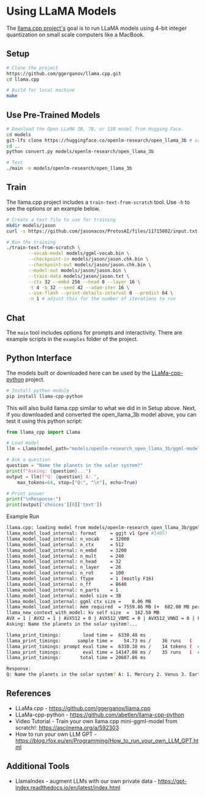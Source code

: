 # Using LLaMA Models

The [llama.cpp project's](https://github.com/ggerganov/llama.cpp) goal is to run LLaMA models using 4-bit integer quantization on small scale computers like a MacBook.

## Setup

```bash
# Clone the project
https://github.com/ggerganov/llama.cpp.git
cd llama.cpp

# Build for local machine
make
```

## Use Pre-Trained Models

```bash
# Download the Open LLaMA 3B, 7B, or 13B model from Hugging Face.
cd models
git-lfs clone https://huggingface.co/openlm-research/open_llama_3b # or use 
cd ..
python convert.py models/openlm-research/open_llama_3b

# Test
./main -m models/openlm-research/open_llama_3b
```

## Train

The llama.cpp project includes a `train-text-from-scratch` tool. Use `-h` to see the options or an example below.

```bash
# Create a text file to use for training
mkdir models/jason
curl -s https://github.com/jasonacox/ProtosAI/files/11715802/input.txt > models/jason/jason.txt

# Run the training
./train-text-from-scratch \
        --vocab-model models/ggml-vocab.bin \
        --checkpoint-in models/jason/jason.chk.bin \
        --checkpoint-out models/jason/jason.chk.bin \
        --model-out models/jason/jason.bin \
        --train-data models/jason/jason.txt \
        --ctx 32 --embd 256 --head 8 --layer 16 \
        -t 4 -b 32 --seed 42 --adam-iter 16 \
        --use-flash --print-details-interval 0 --predict 64 \
        -n 1 # adjust this for the number of iterations to run
```

## Chat

The `main` tool includes options for prompts and interactivity. There are example scripts in the `examples` folder of the project.

## Python Interface

The models built or downloaded here can be used by the [LLaMa-cpp-python](https://github.com/abetlen/llama-cpp-python) project.

```bash
# Install python module
pip install llama-cpp-python
```

This will also build llama.cpp similar to what we did in in Setup above. Next, if you downloaded and converted the open_llama_3b model above, you can test it using this python script:

```python
from llama_cpp import Llama

# Load model
llm = Llama(model_path="models/openlm-research_open_llama_3b/ggml-model-f16.bin")

# Ask a question
question = "Name the planets in the solar system?"
print(f"Asking: {question}...")
output = llm(f"Q: {question} A: ", 
    max_tokens=64, stop=["Q:", "\n"], echo=True)

# Print answer
print("\nResponse:")
print(output['choices'][0]['text'])
```

Example Run

```bash
llama.cpp: loading model from models/openlm-research_open_llama_3b/ggml-model-f16.bin
llama_model_load_internal: format     = ggjt v1 (pre #1405)
llama_model_load_internal: n_vocab    = 32000
llama_model_load_internal: n_ctx      = 512
llama_model_load_internal: n_embd     = 3200
llama_model_load_internal: n_mult     = 240
llama_model_load_internal: n_head     = 32
llama_model_load_internal: n_layer    = 26
llama_model_load_internal: n_rot      = 100
llama_model_load_internal: ftype      = 1 (mostly F16)
llama_model_load_internal: n_ff       = 8640
llama_model_load_internal: n_parts    = 1
llama_model_load_internal: model size = 3B
llama_model_load_internal: ggml ctx size =    0.06 MB
llama_model_load_internal: mem required  = 7559.86 MB (+  682.00 MB per state)
llama_new_context_with_model: kv self size  =  162.50 MB
AVX = 1 | AVX2 = 1 | AVX512 = 0 | AVX512_VBMI = 0 | AVX512_VNNI = 0 | FMA = 1 | NEON = 0 | ARM_FMA = 0 | F16C = 1 | FP16_VA = 0 | WASM_SIMD = 0 | BLAS = 1 | SSE3 = 1 | VSX = 0 | 
Asking: Name the planets in the solar system?...

llama_print_timings:        load time =  6330.48 ms
llama_print_timings:      sample time =    54.73 ms /    36 runs   (    1.52 ms per token,   657.77 tokens per second)
llama_print_timings: prompt eval time =  6330.38 ms /    14 tokens (  452.17 ms per token,     2.21 tokens per second)
llama_print_timings:        eval time = 14147.08 ms /    35 runs   (  404.20 ms per token,     2.47 tokens per second)
llama_print_timings:       total time = 20687.86 ms

Response:
Q: Name the planets in the solar system? A: 1. Mercury 2. Venus 3. Earth 4. Mars 5. Jupiter 6. Saturn 7. Uranus 8. Neptune
```

## References

* LLaMa.cpp - https://github.com/ggerganov/llama.cpp
* LLaMa-cpp-python - https://github.com/abetlen/llama-cpp-python
* Video Tutorial - Train your own llama.cpp mini-ggml-model from scratch!: https://asciinema.org/a/592303
* How to run your own LLM GPT - https://blog.rfox.eu/en/Programming/How_to_run_your_own_LLM_GPT.html

## Additional Tools

* LlamaIndex - augment LLMs with our own private data - https://gpt-index.readthedocs.io/en/latest/index.html

